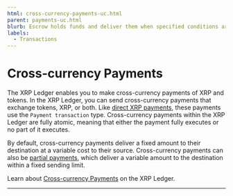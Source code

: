 ```yaml
---
html: cross-currency-payments-uc.html
parent: payments-uc.html
blurb: Escrow holds funds and deliver them when specified conditions are met.
labels:
  - Transactions
---
```

# Cross-currency Payments

The XRP Ledger enables you to make cross-currency payments of XRP and tokens. In the XRP Ledger, you can send cross-currency payments that exchange tokens, XRP, or both. Like [direct XRP payments](direct-xrp-payments.html), these payments use the `Payment transaction` type. Cross-currency payments within the XRP Ledger are fully atomic, meaning that either the payment fully executes or no part of it executes.

By default, cross-currency payments deliver a fixed amount to their destination at a variable cost to their source. Cross-currency payments can also be [partial payments](partial-payments.md), which deliver a variable amount to the destination within a fixed sending limit.

Learn about [Cross-currency Payments](cross-currency-payments.html) on the XRP Ledger.

---

